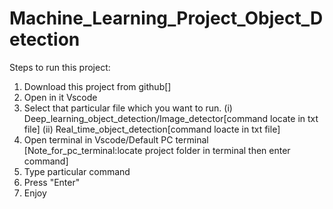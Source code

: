 # Machine_Learning_Project_Object_Detection #

Steps to run this project:

1. Download this project from github[]
2. Open in it Vscode
3. Select that particular file which you want to run.
        (i) Deep_learning_object_detection/Image_detector[command locate in txt file]
        (ii) Real_time_object_detection[command loacte in txt file]
4. Open terminal in Vscode/Default PC terminal
    [Note_for_pc_terminal:locate project folder in terminal then enter command]
5. Type particular command
6. Press "Enter"
7. Enjoy
